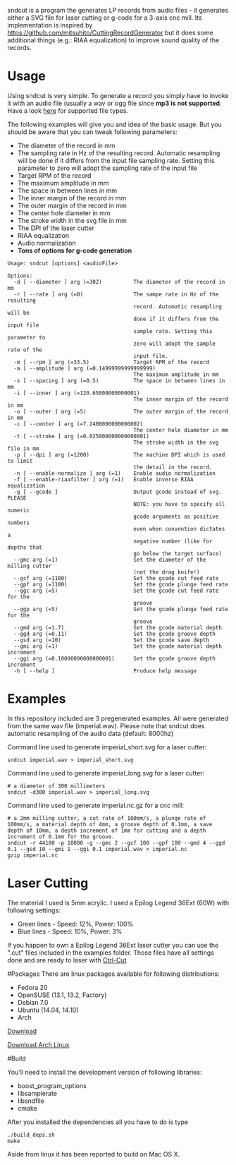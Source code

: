 sndcut is a program the generates LP records from audio files - it generates either a SVG file for laser cutting or g-code for a 3-axis cnc mill.
Its implementation is inspired by https://github.com/mitsuhito/CuttingRecordGenerator but it does some additional things (e.g.: RIAA equalization) to improve sound quality of the records.

# Usage

Using sndcut is very simple. To generate a record you simply have to invoke it with an audio file (usually a wav or ogg file since **mp3 is not supported**. Have a look [here](http://www.mega-nerd.com/libsndfile/#Features) for supported file types.

The following examples will give you and idea of the basic usage. But you should be aware that you can tweak following parameters:

- The diameter of the record in mm
- The sampling rate in Hz of the resulting record. Automatic resampling will be done if it differs from the input file sampling rate. Setting this parameter to zero will adopt the sampling rate of the input file
- Target RPM of the record
- The maximum amplitude in mm
- The space in between lines in mm
- The inner margin of the record in mm
- The outer margin of the record in mm
- The center hole diameter in mm
- The stroke width in the svg file in mm
- The DPI of the laser cutter
- RIAA equalization
- Audio normalization
- **Tons of options for g-code generation**

```
Usage: sndcut [options] <audioFile>

Options:
  -d [ --diameter ] arg (=302)          The diameter of the record in mm
  -r [ --rate ] arg (=0)                The sampe rate in Hz of the resulting 
                                        record. Automatic resampling will be 
                                        done if it differs from the input file 
                                        sample rate. Setting this parameter to 
                                        zero will adopt the sample rate of the 
                                        input file.
  -m [ --rpm ] arg (=33.5)              Target RPM of the record
  -a [ --amplitude ] arg (=0.14999999999999999)
                                        The maximum amplitude in mm
  -s [ --spacing ] arg (=0.5)           The space in between lines in mm
  -i [ --inner ] arg (=120.65000000000001)
                                        The inner margin of the record in mm
  -o [ --outer ] arg (=5)               The outer margin of the record in mm
  -c [ --center ] arg (=7.2400000000000002)
                                        The center hole diameter in mm
  -t [ --stroke ] arg (=0.025000000000000001)
                                        The stroke width in the svg file in mm
  -p [ --dpi ] arg (=1200)              The machine DPI which is used to limit 
                                        the detail in the record. 
  -n [ --enable-normalize ] arg (=1)    Enable audio normalization
  -f [ --enable-riaafilter ] arg (=1)   Enable inverse RIAA equalization
  -g [ --gcode ]                        Output gcode instead of svg. PLEASE 
                                        NOTE: you have to specify all numeric 
                                        gcode arguments as positive numbers 
                                        even when convention dictates a 
                                        negative number (like for depths that 
                                        go below the target surface)
  --gmc arg (=1)                        Set the diameter of the milling cutter 
                                        (not the drag knife!)
  --gcf arg (=1100)                     Set the gcode cut feed rate
  --gpf arg (=1100)                     Set the gcode plunge feed rate
  --ggc arg (=5)                        Set the gcode cut feed rate for the 
                                        groove
  --ggp arg (=5)                        Set the gcode plunge feed rate for the 
                                        groove
  --gmd arg (=1.7)                      Set the gcode material depth
  --ggd arg (=0.11)                     Set the gcode groove depth
  --gsd arg (=10)                       Set the gcode save depth
  --gmi arg (=1)                        Set the gcode material depth increment
  --ggi arg (=0.10000000000000001)      Set the gcode groove depth increment
  -h [ --help ]                         Produce help message
```

# Examples
In this repository included are 3 pregenerated examples. All were generated from the same wav file (imperial.wav). Please note that sndcut does automatic resampling of the audio data (default: 8000hz)

Command line used to generate imperial_short.svg for a laser cutter: 

    sndcut imperial.wav > imperial_short.svg

Command line used to generate imperial_long.svg for a laser cutter:

    # a diameter of 300 millimeters
    sndcut -d300 imperial.wav > imperial_long.svg

Command line used to generate imperial.nc.gz for a cnc mill:

    # a 2mm milling cutter, a cut rate of 100mm/s, a plunge rate of 100mm/s, a material depth of 4mm, a groove depth of 0.1mm, a save depth of 10mm, a depth increment of 1mm for cutting and a depth increment of 0.1mm for the groove.
    sndcut -r 44100 -p 10000 -g --gmc 2 --gcf 100 --gpf 100 --gmd 4 --ggd 0.1 --gsd 10 --gmi 1 --ggi 0.1 imperial.wav > imperial.nc
    gzip imperial.nc

# Laser Cutting
The material I used is 5mm acrylic. I used a Epilog Legend 36Ext (60W) with following settings:
- Green lines - Speed: 12%, Power: 100%
- Blue lines - Speed: 10%, Power: 3%

If you happen to own a Epilog Legend 36Ext laser cutter you can use the ".cut" files included in the examples folder. Those files have all settings done and are ready to laser with [Ctrl-Cut](http://github.com/Metalab/ctrl-cut)

#Packages
There are linux packages available for following distributions: 
- Fedora 20
- OpenSUSE (13.1, 13.2, Factory)
- Debian 7.0 
- Ubuntu (14.04, 14.10)
- Arch

[Download](http://software.opensuse.org/download.html?project=home%3Aelchaschab&package=sndcut)

[Download Arch Linux](https://aur.archlinux.org/packages/sndcut/)

#Build

You'll need to install the development version of following libraries:
- boost_program_options
- libsamplerate
- libsndfile
- cmake

After you installed the dependencies all you have to do is type

    ./build_deps.sh
    make

Aside from linux it has been reported to build on Mac OS X.
